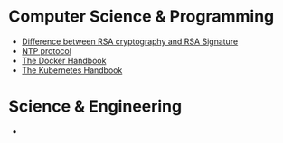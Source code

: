 # Computer Science & Programming
- [Difference between RSA cryptography and RSA Signature](https://www.cs.cornell.edu/courses/cs5430/2015sp/notes/rsa_sign_vs_dec.php)
- [NTP protocol](https://sookocheff.com/post/time/how-does-ntp-work/)
- [The Docker Handbook](https://www.freecodecamp.org/news/the-docker-handbook/)
- [The Kubernetes Handbook](https://www.freecodecamp.org/news/the-kubernetes-handbook/)

# Science & Engineering
- 

